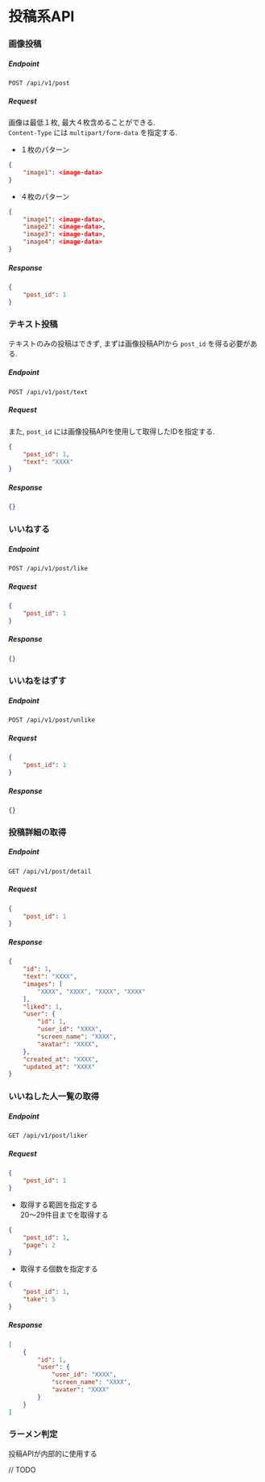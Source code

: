 # 投稿系API

### 画像投稿

##### Endpoint

```
POST /api/v1/post
```

##### Request

画像は最低１枚, 最大４枚含めることができる.  
`Content-Type` には `multipart/form-data` を指定する.

- １枚のパターン

```json
{
    "image1": <image-data>
}
```

- ４枚のパターン

```json
{
    "image1": <image-data>,
    "image2": <image-data>,
    "image3": <image-data>,
    "image4": <image-data>
}
```

##### Response

```json
{
    "post_id": 1
}
```

### テキスト投稿

テキストのみの投稿はできず, まずは画像投稿APIから `post_id` を得る必要がある.

##### Endpoint

```
POST /api/v1/post/text
```

##### Request

また, `post_id` には画像投稿APIを使用して取得したIDを指定する.

```json
{
    "post_id": 1,
    "text": "XXXX"
}
```

##### Response

```json
{}
```

### いいねする

##### Endpoint

```
POST /api/v1/post/like
```

##### Request

```json
{
    "post_id": 1
}
```

##### Response

```json
{}
```

### いいねをはずす

##### Endpoint

```
POST /api/v1/post/unlike
```

##### Request

```json
{
    "post_id": 1
}
```

##### Response

```
{}
```

### 投稿詳細の取得

##### Endpoint

```
GET /api/v1/post/detail
```

##### Request

```json
{
    "post_id": 1
}
```

##### Response

```json
{
    "id": 1,
    "text": "XXXX",
    "images": [
        "XXXX", "XXXX", "XXXX", "XXXX"
    ],
    "liked": 1,
    "user": {
        "id": 1,
        "user_id": "XXXX",
        "screen_name": "XXXX",
        "avatar": "XXXX",
    },
    "created_at": "XXXX",
    "updated_at": "XXXX"
}
```

### いいねした人一覧の取得

##### Endpoint

```
GET /api/v1/post/liker
```

##### Request

```json
{
    "post_id": 1
}
```

- 取得する範囲を指定する  
20〜29件目までを取得する

```json
{
    "post_id": 1,
    "page": 2
}
```

- 取得する個数を指定する

```json
{
    "post_id": 1,
    "take": 5
}
```

##### Response

```json
[
    {
        "id": 1,
        "user": {
            "user_id": "XXXX",
            "screen_name": "XXXX",
            "avater": "XXXX"
        }
    }
]
```

### ラーメン判定

投稿APIが内部的に使用する

// TODO